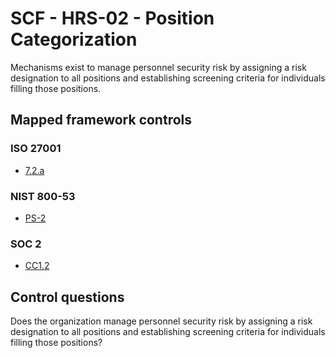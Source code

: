 # SCF - HRS-02 - Position Categorization
Mechanisms exist to manage personnel security risk by assigning a risk designation to all positions and establishing screening criteria for individuals filling those positions.
## Mapped framework controls
### ISO 27001
- [7.2.a](../iso27001/7.md#72a)
  
### NIST 800-53
- [PS-2](../nist80053/ps-2.md)
  
### SOC 2
- [CC1.2](../soc2/cc12.md)
  
## Control questions
Does the organization manage personnel security risk by assigning a risk designation to all positions and establishing screening criteria for individuals filling those positions?
  